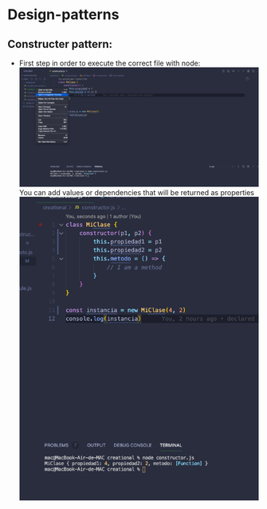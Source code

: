 # Design-patterns


## Constructer pattern:
+ First step in order to execute the correct file with node: 
![image info](./assets/constructor-instructions.png)
You can add values or dependencies that will be returned as properties
![image info](./assets/newArgsConstructor.png)